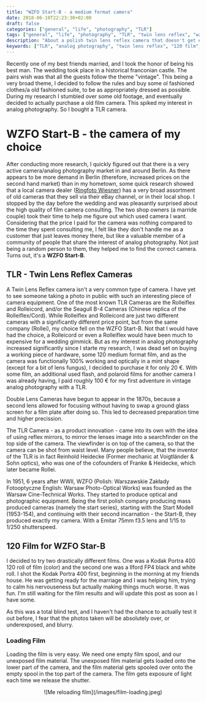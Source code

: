 ```yaml
---
title: "WZFO Start-B - a medium format camera"
date: 2018-06-10T22:23:30+02:00
draft: false
categories: ["general", "life", "photography", "TLR"]
tags: ["general", "life", "photography", "TLR", "twin lens reflex", "wzfo", "start-b"]
description: "About a polish twin lens reflex camera that doesn't get enough attention"
keywords: ["TLR", "analog photography", "twin lens reflex", "120 film", "photography", "wzfo", "start-b", "poland"]
---
```


Recently one of my best friends married, and I took the honor of being his best man. The wedding took place in a historical franconian castle. The pairs wish was that all the guests follow the theme "vintage". This being a very broad theme, I decided to follow the rules and buy some ol fashioned clothes/a old fashioned suite, to be as appropriately dressed as possible. During my research I stumbled over some old footage, and eventually decided to actually purchase a old film camera. This spiked my interest in analog photography. So I bought a TLR camera.

# WZFO Start-B - the camera of my choice

After conducting more research, I quickly figured out that there is a very active camera/analog photography market in and around Berlin. As there appears to be more demand in Berlin (therefore, increased prices on the second hand market) than in my hometown, some quick research showed that a local camera dealer ([Ringfoto Wiesner](https://www.ringfoto-wiesner.de)) has a very broad assortment of old cameras that they sell via their eBay channel, or in their local shop. I stopped by the day before the wedding and was pleasantly surprised about the high quality of film camera consulting. The two shop owners (a marride couple) took their time to help me figure out which used camera I want. Considering that the price I paid for the camera was nothing compared to the time they spent consulting me, I felt like they don't handle me as a customer that just leaves money there, but like a valuable member of a community of people that share the interest of analog photography. Not just being a random person to them, they helped me to find the correct camera. Turns out, it's a **WZFO Start-B**.

## TLR - Twin Lens Reflex Cameras

A Twin Lens Reflex camera isn't a very common type of camera. I have yet to see someone taking a photo in public with such an interesting piece of camera equipment. One of the most known TLR Cameras are the Rolleiflex and Rolleicord, and/or the Seagull B-4 Cameras (Chinese replica of the Rolleiflex/Cord). While Rolleiflex and Rolleicord are just two different cameras with a significantly different price point, but from the same company (Rollei), my choice fell on the WZFO Start-B. Not that I would have had the choice, a Rolleicord or even a Rolleiflex would have been much to expensive for a wedding gimmick. But as my interest in analog photography increased significantly since I starte my research, I was dead set on buying a working piece of hardware, some 120 medium format film, and as the camera was functionally 100% working and optically in a mint shape (except for a bit of lens fungus), I decided to purchase it for only 20 €. With some film, an additional used flash, and polaroid films for another camera I was already having, I paid roughly 100 € for my first adventure in vintage analog photography with a TLR.

Double Lens Cameras have begun to appear in the 1870s, because a second lens allowed for focusing without having to swap a ground glass screen for a film plate after doing so. This led to decreased preparation time and higher precission.

The TLR Camera - as a product innovation - came into its own with the idea of using reflex mirrors, to mirror the lenses image into a searchfinder on the top side of the camera. The viewfinder is on top of the camera, so that the camera can be shot from waist level.
Many people believe, that the inventor of the TLR is in fact Reinhold Heidecke (Former mechanic at Voigtländer & Sohn optics), who was one of the cofounders of Franke & Heidecke, which later became Rollei.

In 1951, 6 years after WWII, WZFO (Polish: Warszawskie Zakłady Fotooptyczne English: Warsaw Photo-Optical Works) was founded as the Warsaw Cine-Technical Works. They started to produce optical and photographic equipment. Being the first polish company producing mass produced cameras (namely the start series), starting with the Start Modell (1953-154), and continuing with their second incarnation - the Start-B, they produced exactly my camera. With a Emitar 75mm f3.5 lens and 1/15 to 1/250 shutterspeed.

## 120 Film for WZFO Star-B

I decided to try two drastically different films. One was a Kodak Portra 400 120 roll of film (color) and the second one was a Ilford FP4 black and white roll. I shot the Kodak Portra 400 first, beginning in the morning at my friends house. He was getting ready for the marriage and I was helping him, trying to calm his nervouseness but actually making things much worse. It was fun. I'm still waiting for the film results and will update this post as soon as I have some.

As this was a total blind test, and I haven't had the chance to actually test it out before, I fear that the photos taken will be absolutely over, or underexposed, and blurry.

### Loading Film

Loading the film is very easy. We need one empty film spool, and our unexposed film material. The unexposed film material gets loaded onto the lower part of the camera, and the film material gets spooled over onto the empty spool in the top part of the camera. The film gets exposure of light each time we release the shutter.

<center>
![Me reloading film](/images/film-loading.jpeg)
</center>